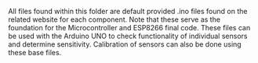 All files found within this folder are default provided .ino files found on the related website for each component.
Note that these serve as the foundation for the Microcontroller and ESP8266 final code. 
These files can be used with the Arduino UNO to check functionality of individual sensors and determine sensitivity. Calibration of sensors
can also be done using these base files. 
